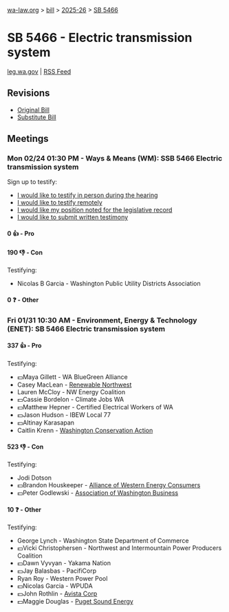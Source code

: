 [wa-law.org](/) > [bill](/bill/) > [2025-26](/bill/2025-26/) > [SB 5466](/bill/2025-26/sb/5466/)

# SB 5466 - Electric transmission system
[leg.wa.gov](https://app.leg.wa.gov/billsummary?BillNumber=5466&Year=2025&Initiative=false) | [RSS Feed](./rss.xml)

## Revisions
* [Original Bill](1/)
* [Substitute Bill](S/)

## Meetings
### Mon 02/24 01:30 PM - Ways & Means (WM): SSB 5466 Electric transmission system
Sign up to testify:
* [I would like to testify in person during the hearing](https://app.leg.wa.gov/csi/Testifier/Add?chamber=House&mId=32887&aId=164861&caId=26105&tId=1)
* [I would like to testify remotely](https://app.leg.wa.gov/csi/Testifier/Add?chamber=House&mId=32887&aId=164861&caId=26105&tId=2)
* [I would like my position noted for the legislative record](https://app.leg.wa.gov/csi/Testifier/Add?chamber=House&mId=32887&aId=164861&caId=26105&tId=3)
* [I would like to submit written testimony](https://app.leg.wa.gov/csi/Testifier/Add?chamber=House&mId=32887&aId=164861&caId=26105&tId=4)

#### 0 👍 - Pro

#### 190 👎 - Con
Testifying:
* Nicolas B Garcia - Washington Public Utility Districts Association

#### 0 ❓ - Other

### Fri 01/31 10:30 AM - Environment, Energy & Technology (ENET): SB 5466 Electric transmission system
#### 337 👍 - Pro
Testifying:
* 💵Maya Gillett - WA BlueGreen Alliance
* Casey MacLean - [Renewable Northwest](/org/renewable_northwest/)
* Lauren McCloy - NW Energy Coalition
* 💵Cassie Bordelon - Climate Jobs WA
* 💵Matthew Hepner - Certified Electrical Workers of WA
* 💵Jason Hudson - IBEW Local 77
* 💵Altinay Karasapan
* Caitlin Krenn - [Washington Conservation Action](/org/washington_conservation_action/)

#### 523 👎 - Con
Testifying:
* Jodi Dotson
* 💵Brandon Houskeeper - [Alliance of Western Energy Consumers](/org/alliance_of_western_energy_consumers/)
* 💵Peter Godlewski - [Association of Washington Business](/org/association_of_washington_business/)

#### 10 ❓ - Other
Testifying:
* George Lynch - Washington State Department of Commerce
* 💵Vicki Christophersen - Northwest and Intermountain Power Producers Coalition
* 💵Dawn Vyvyan - Yakama Nation
* 💵Jay Balasbas - PacifiCorp
* Ryan Roy - Western Power Pool
* 💵Nicolas Garcia - WPUDA
* 💵John Rothlin - [Avista Corp](/org/avista_corp/)
* 💵Maggie Douglas - [Puget Sound Energy](/org/puget_sound_energy_inc/)
